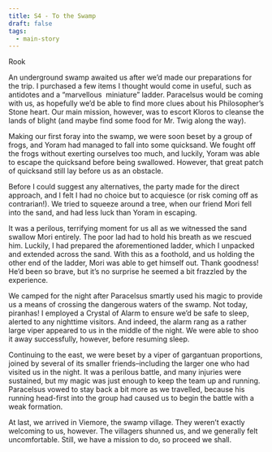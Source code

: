 ```yaml
---
title: S4 - To the Swamp
draft: false
tags:
  - main-story
---
```

<p class="rook">Rook</p>
An underground swamp awaited us after we’d made our preparations for the trip. I purchased a few items I thought would come in useful, such as antidotes and a “marvellous  miniature” ladder. Paracelsus would be coming with us, as hopefully we’d be able to find more clues about his Philosopher’s Stone heart. Our main mission, however, was to escort Kloros to cleanse the lands of blight (and maybe find some food for Mr. Twig along the way).

  

Making our first foray into the swamp, we were soon beset by a group of frogs, and Yoram had managed to fall into some quicksand. We fought off the frogs without exerting ourselves too much, and luckily, Yoram was able to escape the quicksand before being swallowed. However, that great patch of quicksand still lay before us as an obstacle.

  

Before I could suggest any alternatives, the party made for the direct approach, and I felt I had no choice but to acquiesce (or risk coming off as contrarian!). We tried to squeeze around a tree, when our friend Mori fell into the sand, and had less luck than Yoram in escaping.

  

It was a perilous, terrifying moment for us all as we witnessed the sand swallow Mori entirely. The poor lad had to hold his breath as we rescued him. Luckily, I had prepared the aforementioned ladder, which I unpacked and extended across the sand. With this as a foothold, and us holding the other end of the ladder, Mori was able to get himself out. Thank goodness! He’d been so brave, but it’s no surprise he seemed a bit frazzled by the experience.

  

We camped for the night after Paracelsus smartly used his magic to provide us a means of crossing the dangerous waters of the swamp. Not today, piranhas! I employed a Crystal of Alarm to ensure we’d be safe to sleep, alerted to any nighttime visitors. And indeed, the alarm rang as a rather large viper appeared to us in the middle of the night. We were able to shoo it away successfully, however, before resuming sleep.

  

Continuing to the east, we were beset by a viper of gargantuan proportions, joined by several of its smaller friends–including the larger one who had visited us in the night. It was a perilous battle, and many injuries were sustained, but my magic was just enough to keep the team up and running. Paracelsus vowed to stay back a bit more as we travelled, because his running head-first into the group had caused us to begin the battle with a weak formation.

  

At last, we arrived in Viemore, the swamp village. They weren’t exactly welcoming to us, however. The villagers shunned us, and we generally felt uncomfortable. Still, we have a mission to do, so proceed we shall.